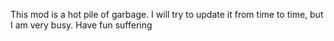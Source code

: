 This mod is a hot pile of garbage. I will try to update it from time to time, but I am very busy. Have fun suffering  
